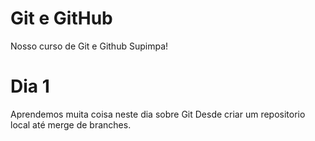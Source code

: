 # Git e GitHub
Nosso curso de Git e Github Supimpa!

# Dia 1
Aprendemos muita coisa neste dia sobre Git 
Desde criar um repositorio local até merge de branches.